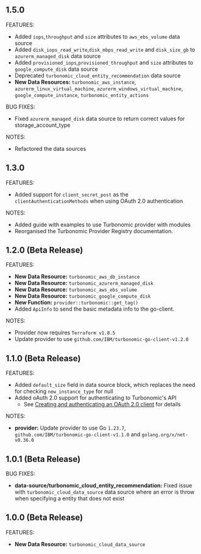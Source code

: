 ## 1.5.0

FEATURES:
- Added `iops`,`throughput` and `size` attributes to `aws_ebs_volume` data source
- Added `disk_iops_read_write`,`disk_mbps_read_write` and `disk_size_gb` to `azurerm_managed_disk` data source
- Added `provisioned_iops`,`provisioned_throughput` and `size` attributes to `google_compute_disk` data source
- Deprecated `turbonomic_cloud_entity_recommendation` data source
- **New Data Resources:** `turbonomic_aws_instance`, `azurerm_linux_virtual_machine`, `azurerm_windows_virtual_machine`, `google_compute_instance`, `turbonomic_entity_actions`

BUG FIXES:

- Fixed `azurerm_managed_disk` data source to return correct values for storage_account_type

NOTES:

- Refactored the data sources

## 1.3.0

FEATURES:

- Added support for `client_secret_post` as the `clientAuthenticationMethods` when using OAuth 2.0 authentication

NOTES:

- Added guide with examples to use Turbonomic provider with modules
- Reorganised the Turbonomic Provider Registry documentation.

## 1.2.0 (Beta Release)

FEATURES:

- **New Data Resource:** `turbonomic_aws_db_instance`
- **New Data Resource:** `turbonomic_azurerm_managed_disk`
- **New Data Resource:** `turbonomic_aws_ebs_volume`
- **New Data Resource:** `turbonomic_google_compute_disk`
- **New Function:** `provider::turbonomic::get_tag()`
- Added `ApiInfo` to send the basic metadata info to the go-client.

NOTES:

- Provider now requires `Terraform v1.8.5`
- Update provider to use `github.com/IBM/turbonomic-go-client-v1.2.0`

## 1.1.0 (Beta Release)

FEATURES:

- Added `default_size` field in data source block, which replaces the need for checking `new_instance_type` for null
- Added oAuth 2.0 support for authenticating to Turbonomic's API
  - See [Creating and authenticating an OAuth 2.0 client](https://www.ibm.com/docs/en/tarm/8.15.0?topic=cookbook-authenticating-oauth-20-clients-api#cookbook_administration_oauth_authentication__title__4) for details

NOTES:

- **provider:** Update provider to use Go `1.23.7`, `github.com/IBM/turbonomic-go-client-v1.1.0` and `golang.org/x/net-v0.36.0`

## 1.0.1 (Beta Release)

BUG FIXES:

- **data-source/turbonomic_cloud_entity_recommendation:** Fixed issue with `turbonomic_cloud_data_source` data source where an error is throw when specifying a entity that does not exist


## 1.0.0 (Beta Release)

FEATURES:

- **New Data Resource:** `turbonomic_cloud_data_source`
